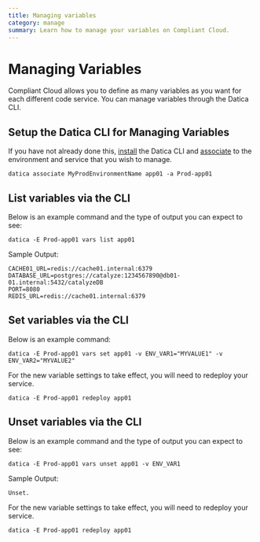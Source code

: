 ```yaml
---
title: Managing variables
category: manage
summary: Learn how to manage your variables on Compliant Cloud.
---
```


# Managing Variables

Compliant Cloud allows you to define as many variables as you want for each different code service. You can manage variables through the Datica CLI.

## Setup the Datica CLI for Managing Variables

If you have not already done this, [install](https://github.com/daticahealth/cli) the Datica CLI and [associate](/compliant-cloud/cli-reference#associate) to the environment and service that you wish to manage.

`datica associate MyProdEnvironmentName app01 -a Prod-app01`

## List variables via the CLI

Below is an example command and the type of output you can expect to see:

`datica -E Prod-app01 vars list app01`

Sample Output:

```
CACHE01_URL=redis://cache01.internal:6379
DATABASE_URL=postgres://catalyze:1234567890@db01-01.internal:5432/catalyzeDB
PORT=8080
REDIS_URL=redis://cache01.internal:6379
```

## Set variables via the CLI

Below is an example command:

`datica -E Prod-app01 vars set app01 -v ENV_VAR1="MYVALUE1" -v ENV_VAR2="MYVALUE2"`

For the new variable settings to take effect, you will need to redeploy your service.

`datica -E Prod-app01 redeploy app01`

## Unset variables via the CLI

Below is an example command and the type of output you can expect to see:

`datica -E Prod-app01 vars unset app01 -v ENV_VAR1`

Sample Output:

`Unset.`

For the new variable settings to take effect, you will need to redeploy your service.

`datica -E Prod-app01 redeploy app01`
